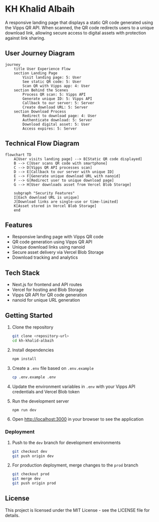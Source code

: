 # KH Khalid Albaih

A responsive landing page that displays a static QR code generated using the Vipps QR API. When scanned, the QR code redirects users to a unique download link, allowing secure access to digital assets with protection against link sharing.

## User Journey Diagram

```mermaid
journey
    title User Experience Flow
    section Landing Page
        Visit landing page: 5: User
        See static QR code: 5: User
        Scan QR with Vipps app: 4: User
    section Behind the Scenes
        Process QR scan: 5: Vipps API
        Generate unique ID: 5: Vipps API
        Callback to our server: 5: Server
        Create download URL: 5: Server
    section Download Process
        Redirect to download page: 4: User
        Authenticate download: 5: Server
        Download digital asset: 5: User
        Access expires: 5: Server
```

## Technical Flow Diagram

```mermaid
flowchart TD
    A[User visits landing page] --> B[Static QR code displayed]
    B --> C[User scans QR code with smartphone]
    C --> D[Vipps QR API processes scan]
    D --> E[Callback to our server with unique ID]
    E --> F[Generate unique download URL with nanoid]
    F --> G[Redirect user to unique download page]
    G --> H[User downloads asset from Vercel Blob Storage]
    
    subgraph "Security Features"
    I[Each download URL is unique]
    J[Download links are single-use or time-limited]
    K[Asset stored in Vercel Blob Storage]
    end
```

## Features

- Responsive landing page with Vipps QR code
- QR code generation using Vipps QR API
- Unique download links using nanoid
- Secure asset delivery via Vercel Blob Storage
- Download tracking and analytics

## Tech Stack

- Next.js for frontend and API routes
- Vercel for hosting and Blob Storage
- Vipps QR API for QR code generation
- nanoid for unique URL generation

## Getting Started

1. Clone the repository
   ```bash
   git clone <repository-url>
   cd kh-khalid-albaih
   ```

2. Install dependencies
   ```bash
   npm install
   ```

3. Create a `.env` file based on `.env.example`
   ```bash
   cp .env.example .env
   ```
   
4. Update the environment variables in `.env` with your Vipps API credentials and Vercel Blob token

5. Run the development server
   ```bash
   npm run dev
   ```

6. Open [http://localhost:3000](http://localhost:3000) in your browser to see the application

### Deployment

1. Push to the `dev` branch for development environments
   ```bash
   git checkout dev
   git push origin dev
   ```

2. For production deployment, merge changes to the `prod` branch
   ```bash
   git checkout prod
   git merge dev
   git push origin prod
   ```

## License

This project is licensed under the MIT License - see the LICENSE file for details.